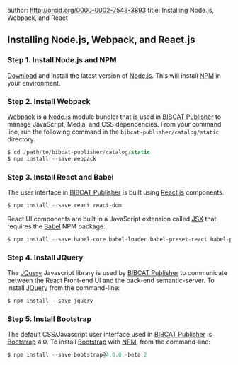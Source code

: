 author:  http://orcid.org/0000-0002-7543-3893
title: Installing Node.js, Webpack, and React

## Installing Node.js, Webpack, and React.js
### Step 1. Install Node.js and NPM
[Download](https://nodejs.org/en/download/) and install the 
latest version of [Node.js][NODE]. This will install [NPM][NPM] 
in your environment.
    
### Step 2. Install Webpack 
[Webpack][WEBPCK] is a [Node.js][NODE] module bundler that is used in 
[BIBCAT Publisher][BCPUB] to manage JavaScript, Media, and CSS dependencies. 
From your command line, run the following command in the 
`bibcat-publisher/catalog/static` directory.

```javascript
$ cd /path/to/bibcat-publisher/catalog/static
$ npm install --save webpack
```
### Step 3. Install React and Babel
The user interface in [BIBCAT Publisher][BCPUB] is built using 
[React.js][REACT] components. 

```javascript
$ npm install --save react react-dom
```

React UI components are built in a JavaScript extension called
[JSX][JSX] that requires the [Babel][BABEL] NPM package:

```javascript
$ npm install --save babel-core babel-loader babel-preset-react babel-preset-env
```

### Step 4. Install JQuery
The [JQuery][JQ] Javascript library is used by [BIBCAT Publisher][BCPUB]
to communicate between the React Front-end UI and the back-end 
semantic-server. To install [JQuery][JQ] from the command-line:

```javascript
$ npm install --save jquery
```

### Step 5. Install Bootstrap
The default CSS/Javascript user interface used in [BIBCAT Publisher][BCPUB]
is [Bootstrap][BOOTSTRP] 4.0. To install [Bootstrap][BOOTSTRP] with [NPM][NPM],
from the command-line:

```javascript
$ npm install --save bootstrap@4.0.0.-beta.2
```

[BCPUB]: http://bibcat.org/publisher/
[BABEL]: http://babeljs.io/
[BOOTSTRP]: http://getbootstrap.com/
[JSX]: https://jsx.github.io/
[JQ]: http://jquery.com/
[NODE]: https://nodejs.org/en/
[NPM]: https://www.npmjs.com/
[REACT]: https://reactjs.org/
[WEBPCK]: https://webpack.js.org/
